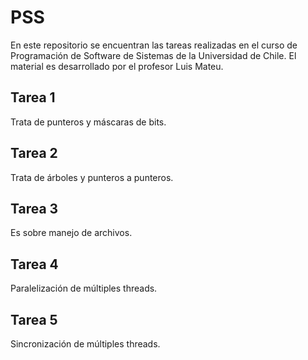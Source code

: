 # PSS
En este repositorio se encuentran las tareas realizadas en el curso de Programación de Software de Sistemas de la Universidad de Chile. El material es desarrollado por el profesor Luis Mateu.

## Tarea 1
Trata de punteros y máscaras de bits.

## Tarea 2
Trata de árboles y punteros a punteros.

## Tarea 3
Es sobre manejo de archivos. 

## Tarea 4
Paralelización de múltiples threads.

## Tarea 5
Sincronización de múltiples threads.
